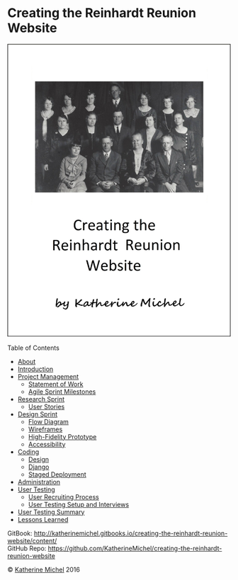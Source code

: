 # Creating the Reinhardt Reunion Website

![](cover.jpg)

Table of Contents
* [About](README.md)
* [Introduction](introduction.md)
* [Project Management](project-management/project-management.md)
   * [Statement of Work](project-management/statement-of-work.md)
   * [Agile Sprint Milestones](project-management/agile-sprint-milestones.md)
* [Research Sprint](research-sprint/research-sprint.md)
   * [User Stories](research-sprint/user-stories.md)
* [Design Sprint](design-sprint/design-sprint.md)
   * [Flow Diagram](design-sprint/flow-diagram-rough-draft.md)
   * [Wireframes](design-sprint/wireframes.md)
   * [High-Fidelity Prototype](design-sprint/high-fidelity-prototype.md)
   * [Accessibility](design-sprint/accessibility.md)
* [Coding](coding/coding.md)
   * [Design](coding/design.md)
   * [Django](coding/django.md)
   * [Staged Deployment](coding/staged-deployment.md)
* [Administration](administration.md)
* [User Testing](user-testing/user-testing.md)
   * [User Recruiting Process](user-testing/user-recruiting-process.md)
   * [User Testing Setup and Interviews](user-testing/user-testing-setup-and-interviews.md)
* [User Testing Summary](user-testing/user-testing-summary.md)
* [Lessons Learned](lessons-learned.md)

GitBook: http://katherinemichel.gitbooks.io/creating-the-reinhardt-reunion-website/content/
<br> 
GitHub Repo: https://github.com/KatherineMichel/creating-the-reinhardt-reunion-website

© [Katherine Michel](https://twitter.com/katimichel) 2016
